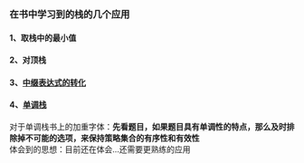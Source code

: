 ### 在书中学习到的栈的几个应用
#### 1、取栈中的最小值
#### 2、对顶栈
#### 3、[中缀表达式的转化](https://github.com/zezewww/algorithm_learning/blob/master/0x02%E5%9F%BA%E6%9C%AC%E6%95%B0%E6%8D%AE%E7%BB%93%E6%9E%84/%E6%A0%88/%E4%B8%AD%E7%BC%80%E8%A1%A8%E8%BE%BE%E5%BC%8F%E8%BD%AC%E6%8D%A2.cpp)
#### 4、[单调栈](https://github.com/zezewww/algorithm_learning/blob/master/0x02%E5%9F%BA%E6%9C%AC%E6%95%B0%E6%8D%AE%E7%BB%93%E6%9E%84/%E6%A0%88/%E5%8D%95%E8%B0%83%E6%A0%88_POJ2559.cpp)
对于单调栈书上的加重字体：**先看题目，如果题目具有单调性的特点，那么及时排除掉不可能的选项，来保持策略集合的有序性和有效性**\
体会到的思想：目前还在体会...还需要更熟练的应用

